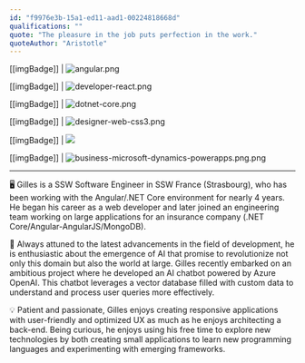 ```yaml
---
id: "f9976e3b-15a1-ed11-aad1-00224818668d"
qualifications: ""
quote: "The pleasure in the job puts perfection in the work."
quoteAuthor: "Aristotle"
---
```


[[imgBadge]]
| ![angular.png](../badges/Developer-angular.png)

[[imgBadge]]
| ![developer-react.png](../badges/Developer-react.png)

[[imgBadge]]
| ![dotnet-core.png](../badges/Developer-dotnet-core.png)

[[imgBadge]]
| ![designer-web-css3.png](../badges/Designer-web-css3.png)

[[imgBadge]]
| ![](../badges/Developer-OpenAI.png)

[[imgBadge]]
| ![business-microsoft-dynamics-powerapps.png.png](../badges/Business-microsoft-dynamics-powerapps.png)

---

🖥️ Gilles is a SSW Software Engineer in SSW France (Strasbourg), who has been working with the Angular/.NET Core environment for nearly 4 years. He began his career as a web developer and later joined an engineering team working on large applications for an insurance company (.NET Core/Angular-AngularJS/MongoDB).

🤖 Always attuned to the latest advancements in the field of development, he is enthusiastic about the emergence of AI that promise to revolutionize not only this domain but also the world at large. Gilles recently embarked on an ambitious project where he developed an AI chatbot powered by Azure OpenAI. This chatbot leverages a vector database filled with custom data to understand and process user queries more effectively.
  
💡 Patient and passionate, Gilles enjoys creating responsive applications with user-friendly and optimized UX as much as he enjoys architecting a back-end. Being curious, he enjoys using his free time to explore new technologies by both creating small applications to learn new programming languages and experimenting with emerging frameworks.
